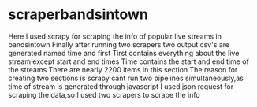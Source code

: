 # scraperbandsintown
Here I used scrapy for scraping the info of popular live streams in bandsintown
Finally after running two scrapers two output csv's are generated named time and first
Tirst contains everything about the live stream except start and end times 
Time contains the start and end time of the streams
There are nearly 2200 items in this section 
The reason for creating two sections is scrapy cant run two pipelines simultaneously,as time of stream is generated through javascript I used json request for scraping the data,so I used two scrapers to scrape the info 
